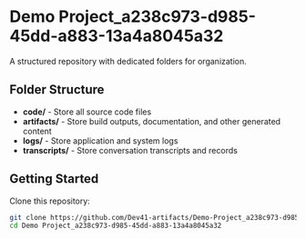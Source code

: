 # Demo Project_a238c973-d985-45dd-a883-13a4a8045a32
A structured repository with dedicated folders for organization.

## Folder Structure

- **code/** - Store all source code files
- **artifacts/** - Store build outputs, documentation, and other generated content
- **logs/** - Store application and system logs
- **transcripts/** - Store conversation transcripts and records

## Getting Started

Clone this repository:
```bash
git clone https://github.com/Dev41-artifacts/Demo-Project_a238c973-d985-45dd-a883-13a4a8045a32
cd Demo Project_a238c973-d985-45dd-a883-13a4a8045a32
```
